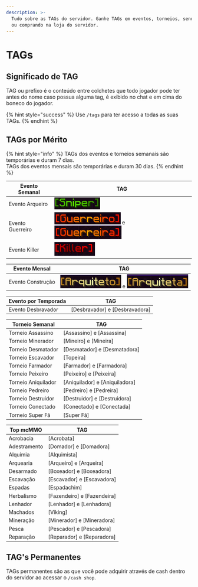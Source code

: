 ```yaml
---
description: >-
  Tudo sobre as TAGs do servidor. Ganhe TAGs em eventos, torneios, sendo o top
  ou comprando na loja do servidor.
---
```


# TAGs

## Significado de TAG

TAG ou prefixo é o conteúdo entre colchetes que todo jogador pode ter antes do nome caso possua alguma tag, é exibido no chat e em cima do boneco do jogador.

{% hint style="success" %}
Use `/tags` para ter acesso a todas as suas TAGs.
{% endhint %}

## TAGs por Mérito <a href="#habilidades" id="habilidades"></a>

{% hint style="info" %}
TAGs dos eventos e torneios semanais são temporárias e duram 7 dias.\
TAGs dos eventos mensais são temporárias e duram 30 dias.
{% endhint %}

| Evento Semanal    | TAG                                                                                      |
| ----------------- | ---------------------------------------------------------------------------------------- |
| Evento Arqueiro   | ![](<../../.gitbook/assets/image (3).png>)                                               |
| Evento Guerreiro  | ![](<../../.gitbook/assets/image (6).png>) e ![](<../../.gitbook/assets/image (16).png>) |
| Evento Killer     | ![](<../../.gitbook/assets/image (7).png>)                                               |

| Evento Mensal     | TAG                                                                                       |
| ----------------- | ----------------------------------------------------------------------------------------- |
| Evento Construção | ![](<../../.gitbook/assets/image (14).png>) e ![](<../../.gitbook/assets/image (15).png>) |

| Evento por Temporada | TAG                              |
| -------------------- | -------------------------------- |
| Evento Desbravador   | \[Desbravador] e \[Desbravadora] |

| Torneio Semanal     | TAG                              |
| ------------------- | -------------------------------- |
| Torneio Assassino   | \[Assassino] e \[Assassina]      |
| Torneio Minerador   | \[Mineiro] e \[Mineira]          |
| Torneio Desmatador  | \[Desmatador] e \[Desmatadora]   |
| Torneio Escavador   | \[Topeira]                       |
| Torneio Farmador    | \[Farmador] e \[Farmadora]       |
| Torneio Peixeiro    | \[Peixeiro] e \[Peixeira]        |
| Torneio Aniquilador | \[Aniquilador] e \[Aniquiladora] |
| Torneio Pedreiro    | \[Pedreiro] e \[Pedreira]        |
| Torneio Destruidor  | \[Destruidor] e \[Destruidora]   |
| Torneio Conectado   | \[Conectado] e \[Conectada]      |
| Torneio Super Fã    | \[Super Fã]                      |

| Top mcMMO    | TAG                           |
| ------------ | ----------------------------- |
| Acrobacia    | \[Acrobata]                   |
| Adestramento | \[Domador] e \[Domadora]      |
| Alquimia     | \[Alquimista]                 |
| Arquearia    | \[Arqueiro] e \[Arqueira]     |
| Desarmado    | \[Boxeador] e \[Boxeadora]    |
| Escavação    | \[Escavador] e \[Escavadora]  |
| Espadas      | \[Espadachim]                 |
| Herbalismo   | \[Fazendeiro] e \[Fazendeira] |
| Lenhador     | \[Lenhador] e \[Lenhadora]    |
| Machados     | \[Viking]                     |
| Mineração    | \[Minerador] e \[Mineradora]  |
| Pesca        | \[Pescador] e \[Pescadora]    |
| Reparação    | \[Reparador] e \[Reparadora]  |

## TAG's Permanentes <a href="#perma" id="perma"></a>

TAGs permanentes são as que você pode adquirir através de cash dentro do servidor ao acessar o `/cash shop`.
